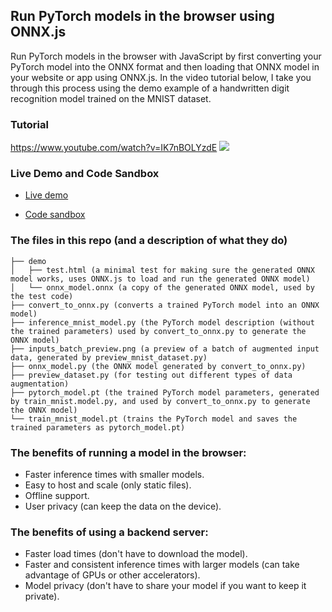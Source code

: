 ## Run PyTorch models in the browser using ONNX.js

Run PyTorch models in the browser with JavaScript by first converting your PyTorch model into the ONNX format and then loading that ONNX model in your website or app using ONNX.js. In the video tutorial below, I take you through this process using the demo example of a handwritten digit recognition model trained on the MNIST dataset.

### Tutorial
https://www.youtube.com/watch?v=IK7nBOLYzdE
[<img src="https://img.youtube.com/vi/IK7nBOLYzdE/hqdefault.jpg">](https://www.youtube.com/watch?v=IK7nBOLYzdE)

### Live Demo and Code Sandbox

* [Live demo](https://vgzep.csb.app/)

* [Code sandbox](https://codesandbox.io/s/pytorch-to-javascript-with-onnx-vgzep)


### The files in this repo (and a description of what they do)
```
├── demo
│   ├── test.html (a minimal test for making sure the generated ONNX model works, uses ONNX.js to load and run the generated ONNX model)
│   └── onnx_model.onnx (a copy of the generated ONNX model, used by the test code)
├── convert_to_onnx.py (converts a trained PyTorch model into an ONNX model)
├── inference_mnist_model.py (the PyTorch model description (without the trained parameters) used by convert_to_onnx.py to generate the ONNX model)
├── inputs_batch_preview.png (a preview of a batch of augmented input data, generated by preview_mnist_dataset.py)
├── onnx_model.py (the ONNX model generated by convert_to_onnx.py)
├── preview_dataset.py (for testing out different types of data augmentation)
├── pytorch_model.pt (the trained PyTorch model parameters, generated by train_mnist.model.py, and used by convert_to_onnx.py to generate the ONNX model)
└── train_mnist_model.pt (trains the PyTorch model and saves the trained parameters as pytorch_model.pt)
```

### The benefits of running a model in the browser:
* Faster inference times with smaller models.
* Easy to host and scale (only static files).
* Offline support.
* User privacy (can keep the data on the device).

### The benefits of using a backend server:
* Faster load times (don't have to download the model).
* Faster and consistent inference times with larger models (can take advantage of GPUs or other accelerators).
* Model privacy (don't have to share your model if you want to keep it private).
